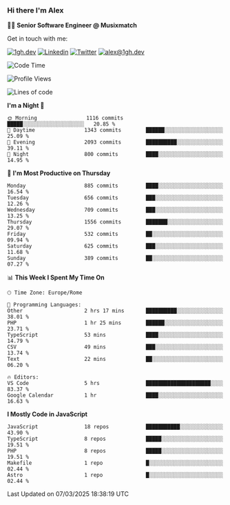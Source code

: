 ### Hi there I'm Alex

👨‍💻 __Senior Software Engineer @ Musixmatch__

Get in touch with me:

[![1gh.dev](https://img.shields.io/static/v1?label=1gh.dev&message=%20&color=red&logo=&style=flat-square&logoColor=white)](https://www.1gh.dev/)
[![Linkedin](https://img.shields.io/static/v1?label=Linkedin&message=%20&color=blue&logo=Linkedin&style=flat-square&logoColor=white)](https://linkedin.com/in/alexghirelli)
[![Twitter](https://img.shields.io/static/v1?label=Twitter&message=%20&color=blue&logo=Twitter&style=flat-square&logoColor=white)](https://twitter.com/alexGhirelli)
[![alex@1gh.dev](https://img.shields.io/static/v1?label=alex@1gh.dev&message=%20&color=red&logo=gmail&style=flat-square&logoColor=white)](mailto:alex@1gh.dev)

<!--START_SECTION:waka-->
![Code Time](http://img.shields.io/badge/Code%20Time-8%2C293%20hrs%201%20min-blue)

![Profile Views](http://img.shields.io/badge/Profile%20Views-5-blue)

![Lines of code](https://img.shields.io/badge/From%20Hello%20World%20I%27ve%20Written-19.8%20million%20lines%20of%20code-blue)

**I'm a Night 🦉** 

```text
🌞 Morning                1116 commits        █████░░░░░░░░░░░░░░░░░░░░   20.85 % 
🌆 Daytime                1343 commits        ██████░░░░░░░░░░░░░░░░░░░   25.09 % 
🌃 Evening                2093 commits        ██████████░░░░░░░░░░░░░░░   39.11 % 
🌙 Night                  800 commits         ████░░░░░░░░░░░░░░░░░░░░░   14.95 % 
```
📅 **I'm Most Productive on Thursday** 

```text
Monday                   885 commits         ████░░░░░░░░░░░░░░░░░░░░░   16.54 % 
Tuesday                  656 commits         ███░░░░░░░░░░░░░░░░░░░░░░   12.26 % 
Wednesday                709 commits         ███░░░░░░░░░░░░░░░░░░░░░░   13.25 % 
Thursday                 1556 commits        ███████░░░░░░░░░░░░░░░░░░   29.07 % 
Friday                   532 commits         ██░░░░░░░░░░░░░░░░░░░░░░░   09.94 % 
Saturday                 625 commits         ███░░░░░░░░░░░░░░░░░░░░░░   11.68 % 
Sunday                   389 commits         ██░░░░░░░░░░░░░░░░░░░░░░░   07.27 % 
```


📊 **This Week I Spent My Time On** 

```text
🕑︎ Time Zone: Europe/Rome

💬 Programming Languages: 
Other                    2 hrs 17 mins       ██████████░░░░░░░░░░░░░░░   38.01 % 
PHP                      1 hr 25 mins        ██████░░░░░░░░░░░░░░░░░░░   23.71 % 
TypeScript               53 mins             ████░░░░░░░░░░░░░░░░░░░░░   14.79 % 
CSV                      49 mins             ███░░░░░░░░░░░░░░░░░░░░░░   13.74 % 
Text                     22 mins             ██░░░░░░░░░░░░░░░░░░░░░░░   06.20 % 

🔥 Editors: 
VS Code                  5 hrs               █████████████████████░░░░   83.37 % 
Google Calendar          1 hr                ████░░░░░░░░░░░░░░░░░░░░░   16.63 % 
```

**I Mostly Code in JavaScript** 

```text
JavaScript               18 repos            ███████████░░░░░░░░░░░░░░   43.90 % 
TypeScript               8 repos             █████░░░░░░░░░░░░░░░░░░░░   19.51 % 
PHP                      8 repos             █████░░░░░░░░░░░░░░░░░░░░   19.51 % 
Makefile                 1 repo              █░░░░░░░░░░░░░░░░░░░░░░░░   02.44 % 
Astro                    1 repo              █░░░░░░░░░░░░░░░░░░░░░░░░   02.44 % 
```




 Last Updated on 07/03/2025 18:38:19 UTC
<!--END_SECTION:waka-->
